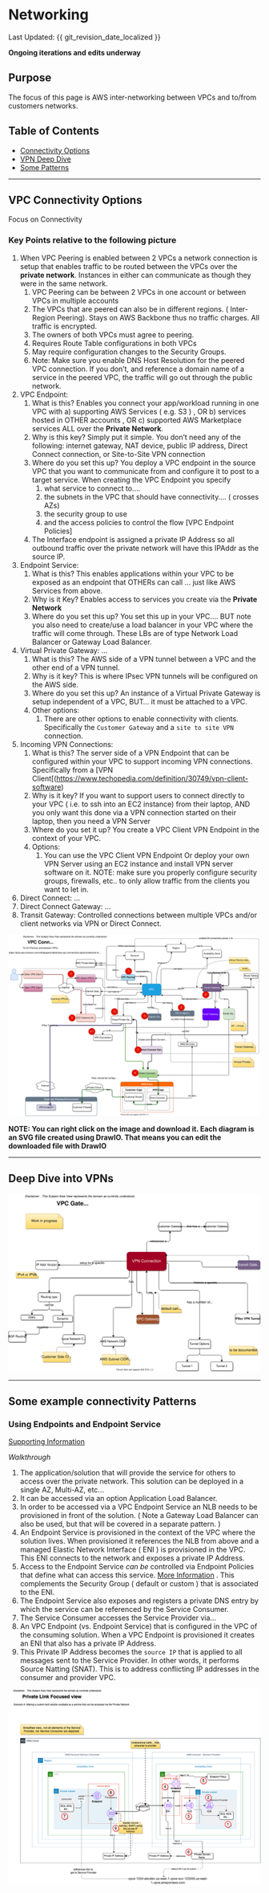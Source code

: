 # Networking
Last Updated: {{ git_revision_date_localized }}

**Ongoing iterations and edits underway**

## Purpose
The focus of this page is AWS inter-networking between VPCs and to/from customers networks.

## Table of Contents
* [Connectivity Options](#Connectivity)
* [VPN Deep Dive](#vpns)
* [Some Patterns](#patterns)

---
## VPC Connectivity Options <a name="Connectivity"></a>
Focus on Connectivity

### Key Points relative to the following picture
1. When VPC Peering is enabled between 2 VPCs a network connection is setup that enables traffic to be routed between the VPCs over the __private network__. Instances in either can communicate as though they were in the same network.
    1.  VPC Peering can be between 2 VPCs in one account or between VPCs in multiple accounts
    2. The VPCs that are peered can also be in different regions. ( Inter-Region Peering). Stays on AWS Backbone thus no traffic charges. All traffic is encrypted.
    3. The owners of both VPCs must agree to peering.
    4. Requires Route Table configurations in both VPCs
    5. May require configuration changes to the Security Groups.
    6. Note: Make sure you enable DNS Host Resolution for the peered VPC connection. If you don’t, and reference a domain name of a service in the peered VPC, the traffic will go out through the public network.
2. VPC Endpoint:  
    1. What is this?  Enables you connect your app/workload running in one VPC with a) supporting AWS Services ( e.g. S3 ) , OR b) services hosted in OTHER accounts , OR c) supported AWS Marketplace services  ALL over the __Private Network__.
    2. Why is this key?  Simply put it simple. You don’t need any of the following: internet gateway, NAT device, public IP address, Direct Connect connection, or Site-to-Site VPN connection
    3. Where do you set this up?  You deploy a VPC endpoint in the source VPC that you want to communicate from and configure it to post to a target service.  When creating the VPC Endpoint you specify
        1. what service to connect to….
        2. the subnets in the VPC that should have connectivity….  ( crosses AZs)
        3. the security group to use
        4. and the access policies to control the flow  [VPC Endpoint Policies]
    4. The Interface endpoint is assigned a private IP Address so all outbound traffic over the private network will have this IPAddr as the source IP.
3. Endpoint Service:
    1. What is this?  This enables applications within your VPC to be exposed as an endpoint that OTHERs can call … just like AWS Services from above.
    2. Why is it Key?  Enables access to services you create via the __Private Network__
    3. Where do you set this up?  You set this up in your VPC…. BUT note you also need to create/use a load balancer in your VPC where the traffic will come through. These LBs are of type Network Load Balancer or Gateway Load Balancer.
4. Virtual Private Gateway:  …
    1. What is this?  The AWS side of a VPN tunnel between a VPC and the other end of a VPN tunnel.
    2. Why is it key?  This is where IPsec VPN tunnels will be configured on the AWS side.
    3. Where do you set this up? An instance of a Virtual Private Gateway is setup independent of a VPC, BUT… it must be attached to a VPC.
    4. Other options:
        1. There are other options to enable connectivity with clients. Specifically the `Customer Gateway` and a `site to site VPN` connection.
5. Incoming VPN Connections:
    1. What is this? The server side of a VPN Endpoint that can be configured within your VPC to support incoming VPN connections. Specifically from a [VPN Client[(https://www.techopedia.com/definition/30749/vpn-client-software)
    2. Why is it key? If you want to support users to connect directly to your VPC ( i.e. to ssh into an EC2 instance) from their laptop, AND you only want this done via a VPN connection started on their laptop, then you need a VPN Server
    3. Where do you set it up? You create a VPC Client VPN Endpoint in the context of your VPC.
    4. Options:
        1. You can use the VPC Client VPN Endpoint Or deploy your own VPN Server using an EC2 instance and install VPN server software on it. NOTE: make sure you properly configure security groups, firewalls, etc.. to only allow traffic from the clients you want to let in.
6. Direct Connect:  …
7. Direct Connect Gateway:  …
8. Transit Gateway: Controlled connections between multiple VPCs and/or client networks via VPN or Direct Connect.

![](../images/aws-vpc-connectivity-options.drawio..svg)

__NOTE: You can right click on the image and download it. Each diagram is an SVG file created using DrawIO. That means you can edit the downloaded file with DrawIO__

---
## Deep Dive into VPNs <a name="vpns"></a>

![](../images/aws-vpcgateway-vpnconnections-subjectarea.drawio..svg)

---
## Some example connectivity Patterns <a name="patterns"></a>

### Using Endpoints and Endpoint Service

[Supporting Information](https://d1.awsstatic.com/whitepapers/aws-privatelink.pdf)

_Walkthrough_

1. The application/solution that will provide the service for others to access over the private network. This solution can be deployed in a single AZ, Multi-AZ, etc...
1. It can be accessed via an option Application Load Balancer.
1. In order to be accessed via a VPC Endpoint Service an NLB needs to be provisioned in front of the solution. ( Note a Gateway Load Balancer can also be used, but that will be covered in a separate pattern. )
1. An Endpoint Service is provisioned in the context of the VPC where the solution lives. When provisioned it references the NLB from above and a managed Elastic Network Interface ( ENI ) is provisioned in the VPC. This ENI connects to the network and exposes a private IP Address.
1. Access to the Endpoint Service _can be_ controlled via Endpoint Policies that define what can access this service. [More Information](https://docs.aws.amazon.com/vpc/latest/privatelink/vpc-endpoints-access.html#vpc-endpoint-policies) . This complements the Security Group ( default or custom ) that is associated to the ENI.
1. The Endpoint Service also exposes and registers a private DNS entry by which the service can be referenced by the Service Consumer.
1. The Service Consumer accesses the Service Provider via...
1. An VPC Endpoint (vs. Endpoint Service) that is configured in the VPC of the consuming solution. When a VPC Endpoint is provisioned it creates an ENI that also has a private IP Address.
1. This Private IP Address becomes the `source IP` that is applied to all messages sent to the Service Provider. In other words, it performs Source Natting (SNAT). This is to address conflicting IP addresses in the consumer and provider VPC.

![](../images/aws-privatelink-focus-view.drawio..png)
